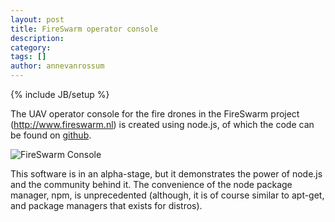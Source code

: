 ```yaml
---
layout: post
title: FireSwarm operator console
description: 
category: 
tags: []
author: annevanrossum
---
```

{% include JB/setup %}

The UAV operator console for the fire drones in the FireSwarm project
(<http://www.fireswarm.nl>) is created using node.js, of which the code can be
found on [github](https://github.com/mrquincle/uav-console).

![FireSwarm Console](https://raw.github.com/mrquincle/uav-console/master/doc/uav_console.png)

This software is in an alpha-stage, but it demonstrates the power of node.js
and the community behind it. The convenience of the node package manager, npm,
is unprecedented (although, it is of course similar to apt-get, and package
managers that exists for distros).



